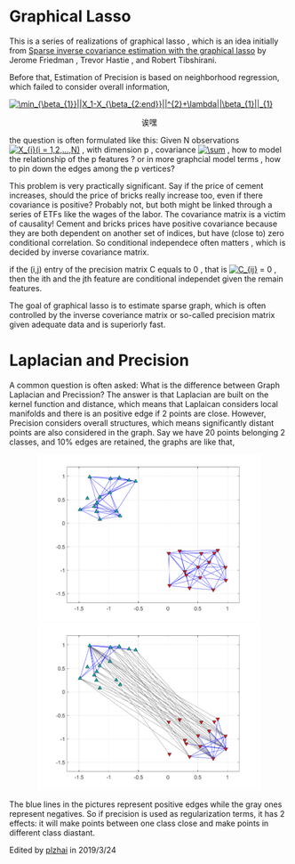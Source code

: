 # Graphical Lasso
This is a series of realizations of graphical lasso , which is an idea initially from [Sparse inverse covariance estimation with the graphical lasso](http://statweb.stanford.edu/~tibs/ftp/graph.pdf) by Jerome Friedman , Trevor Hastie , and Robert Tibshirani.

Before that, Estimation of Precision is based on neighborhood regression, which failed to consider overall information,

<a href="https://www.codecogs.com/eqnedit.php?latex=\min_{\beta_{1}}||X_1-X_{\beta_{2:end}}||^{2}&plus;\lambda||\beta_{1}||_{1}" target="_blank"><img src="https://latex.codecogs.com/gif.latex?\min_{\beta_{1}}||X_1-X_{\beta_{2:end}}||^{2}&plus;\lambda||\beta_{1}||_{1}" title="\min_{\beta_{1}}||X_1-X_{\beta_{2:end}}||^{2}+\lambda||\beta_{1}||_{1}" /></a>

<center>诶嘿</center>

the question is often formulated like this: Given N observations <a href="https://www.codecogs.com/eqnedit.php?latex=X_{i}(i&space;=&space;1,2,...,N)" target="_blank"><img src="https://latex.codecogs.com/gif.latex?X_{i}(i&space;=&space;1,2,...,N)" title="X_{i}(i = 1,2,...,N)" /></a> , with dimension p , covariance <a href="https://www.codecogs.com/eqnedit.php?latex=\sum" target="_blank"><img src="https://latex.codecogs.com/gif.latex?\sum" title="\sum" /></a> , how to model the relationship of the p features ? or in more graphcial model terms , how to pin down the edges among the p vertices?

This problem is very practically significant. Say if the price of cement increases, should the price of bricks really increase too, even if there covariance is positive? Probably not, but both might be linked through a series of ETFs like the wages of the labor. The covariance matrix is a victim of causality! Cement and bricks prices have positive covariance because they are both dependent on another set of indices, but have (close to) zero conditional correlation. So conditional independece often matters , which is decided by inverse covariance  matrix.

if the (i,j) entry of the precision matrix C equals to 0 , that is <a href="https://www.codecogs.com/eqnedit.php?latex=C_{ij}" target="_blank"><img src="https://latex.codecogs.com/gif.latex?C_{ij}" title="C_{ij}" /></a> = 0 ,  then the ith and the jth feature are conditional independet given the remain features.

The goal of graphical lasso is to estimate sparse graph, which is often controlled by the inverse coveriance matrix or so-called precision matrix given adequate data and is superiorly fast.

# Laplacian and Precision

A common question is often asked: What is the difference between Graph Laplacian and Precission? The answer is that Laplacian are built on the kernel function and distance, which means that Laplaican considers local manifolds and there is an  positive edge if 2 points are close. However, Precision considers overall structures, which means significantly distant points are also considered in the graph. Say we have 20 points belonging 2 classes, and 10% edges are retained, the graphs are like that,

<div align="center">
    <img src="/img/laplacian.png"   width="400"/>
    <img src="/img/precision.png"   width="400"/>
</div>

The blue lines in the pictures represent positive edges while the gray ones represent negatives. So if precision is used as regularization terms, it has 2 effects: it will make points between one class close and make points in different class diastant.


Edited by [plzhai](https://plzhai.github.io) in 2019/3/24


